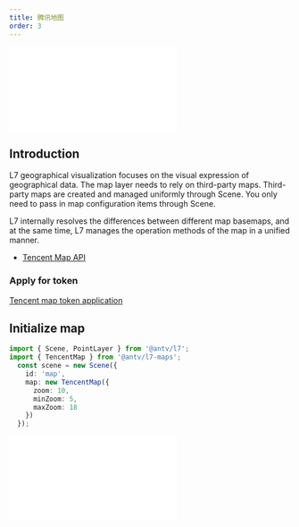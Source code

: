 ```yaml
---
title: 腾讯地图
order: 3
---
```


<embed src="@/docs/common/style.md"></embed>

## Introduction

L7 geographical visualization focuses on the visual expression of geographical data. The map layer needs to rely on third-party maps. Third-party maps are created and managed uniformly through Scene. You only need to pass in map configuration items through Scene.

L7 internally resolves the differences between different map basemaps, and at the same time, L7 manages the operation methods of the map in a unified manner.

* [Tencent Map API](https://lbs.qq.com/webApi/javascriptGL/glGuide/glOverview)

### Apply for token

[Tencent map token application](https://lbs.qq.com/webApi/javascriptGL/glGuide/glBasic)

## Initialize map

```ts
import { Scene, PointLayer } from '@antv/l7';
import { TencentMap } from '@antv/l7-maps';
  const scene = new Scene({
    id: 'map',
    map: new TencentMap({
      zoom: 10,
      minZoom: 5,
      maxZoom: 18
    })
  });
```

<embed src="@/docs/common/map.en.md"></embed>
